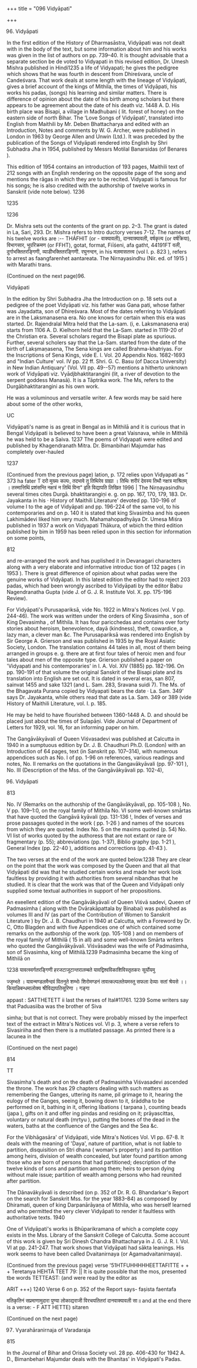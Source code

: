 +++
title = "096 Vidyāpati"

+++

96. Vidyāpati 

In the first edition of the History of Dharmasāstra, Vidyāpati was not dealt with in the body of the text, but some information about him and his works was given in the list of authors on pp. 739–40. It is thought advisable that a separate section be de voted to Vidyapati in this revised edition, Dr. Umesh Mishra published in Hindi1235 a life of Vidyapati; he gives the pedigree which shows that he was fourth in descent from Dhireśvara, uncle of Candeśvara. That work deals at some length with the lineage of Vidyāpati, gives a brief account of the kings of Mithila, the times of Vidyāpati, his works his padas, (songs) his learning and similar matters. There is difference of opinion about the date of his birth among scholars but there appears to be agreement about the date of his death viz. 1448 A. D. His birth place was Bisapi, a village in Madhubani ( lit. forest of honey) on the eastern side of north Bihar. The ‘Love Songs of Vidyāpati', translated into English from Maithili by Mr. Deben Bhattacharya and edited with an Introduction, Notes and comments by W. G. Archer, were published in London in 1963 by George Allen and Unwin (Ltd.). It was preceded by the publication of the Songs of Vidyāpati rendered into English by Shri Subhadra Jha in 1954, published by Messrs Motilal Banarsidas (of Benares ). 

This edition of 1954 contains an introduction of 193 pages, Maithili text of 212 songs with an English rendering on the opposite page of the song and mentions the rāgas in which they are to be recited. Vidyapati is famous for his songs; he is also credited with the authorship of twelve works in Sanskrit (vide note below). 1236 

1235 

1236 

Dr. Mishra sets out the contents of the grant on pp. 2–3. The grant is dated in La, Sari, 293. Dr. Mishra refers to Intro ductory verses 7-12. The names of his twelve works are :-- THÁFHIT (or - वाक्यावली), दानवाक्यावली, वर्षकृत्य (or वर्षक्रिया), विभागसार, भूपरिक्रमण (or FFHT), gotat, format, Fiīśeni, afa gatht, 44191FT वली, दुर्गाभक्तितरङ्गिणी, व्याडीभक्तितरङ्गिणी. रघुनन्दन, in his मलमासतत्त्व (vol I. p. 823 ), refers to arrest as faangfarenhet aantareata. The Nirnayasindhu (Nir. ed. of 1915 ) with Marathi trans. 

(Continued on the next page)96. 

Vidyāpati 

In the edition by Shri Subhadra Jha the Introduction on p. 18 sets out a pedigree of the poet Vidyāpati viz. his father was Gana pati, whose father was Jayadatta, son of Dhireśvara. Most of the dates referring to Vidyāpati are in the Laksmanasena era. No one knows for certain when this era was started. Dr. Rajendralal Mitra held that the La-sam. (i, e. Laksmanasena era) starts from 1106 A. D. Kielhorn held that the La-Sam. started in 1119-20 of the Christian era. Several scholars regard the Bisapi plate as spurious. Further, several scholers say that the La-Sam. started from the date of the birth of Lakṣmaṇasena, The Sena kings are called Brahma-khatriyas. For the Inscriptions of Sena Kings, vide E. I. Vol. 20 Appendix Nos. 1682-1693 and "Indian Culture' vol. IV pp. 22 ff. Shri. G. C. Basu (of Dacca University) in New Indian Antiquary' (Vol. VII pp. 49--57) mentions a hitherto unknown work of Vidyāpati viz. Vyādjbhaktitarangini (lit, a river of devotion to the serpent goddess Manasā). It is a Tāptrika work. The Ms, refers to the Durgābhaktitarangini as his own work. 

He was a voluminous and versatile writer. A few words may be said here about some of the other works, 

UC 

Vidyāpati's name is as great in Bengal as in Mithilā and it is curious that in Bengal Vidyāpati is believed to have been a great Vaisnava, while in Mithilā he was held to be a Saiva. 1237 The poems of Vidyapati were edited and published by Khagendranath Mitra. Dr. Bimanbihari Majumdar has completely over-hauled 

1237 

(Continued from the previous page) lation, p. 172 relies upon Vidyapati as “ 373 ha fater T दरो मुख्यः कल्पः, तदभावे तु तिथिरेव ग्राह्या । तिथिः शरीरं देवस्य तिथौ नक्षत्र माश्रितम् । तस्मात्तिथिं प्रशंसन्ति नक्षत्रं न तिथिं विना" इति विद्यापति लिखित 1996 | The Nirṇayasindhu several times cites Durgā. bhaktitarangiṇi e. g. on pp. 167, 170, 179, 183. Dr. Jayakanta in his · History of Maithili Literature' devoted pp. 130-196 of volume I to the age of Vidyāpati and pp. 196-224 of the same vol, to his contemporaries and on p. 140 it is stated that king Sivasimba and his queen Lakhimādevi liked him very much. Mahamahopadhyāya Dr. Umesa Miśra published in 1937 a work on Vidyapati Thākura, of wbich the third edition published by bim in 1959 has been relied upon in this section for information on some points, 

812 



and re-arranged the work and has puplished it in Devanagari characters along with a very elaborate and informative introduc tion of 132 pages ( in 1953 ). There is great difference of opinion about what padas were the genuine works of Vidyāpati. In this latest edition the editor had to reject 203 padas, which had been wrongly ascribed to Vidyāpati by the editor Babu Nagendranatha Gupta (vide J. of G. J. R. Institute Vol. X. pp. 175-196 Review). 

For Vidyāpati's Purusapariksā, vide No. 1922 in Mitra's Notices (vol. V pp. 244-46). The work was written under the orders of King Śivasimha , son of King Devasimha , of Mithila. It has four paricchedas and contains over forty stories about heroism, benevolence, dayā (kindness), theft, cowardice, a lazy man, a clever man &c. The Purusapariksā was rendered into English by Sir George A. Grierson and was published in 1935 by the Royal Asiatic Society, London. The translation contains 44 tales in all, most of them being arranged in groups e. g. there are at first four tales of heroic men and four tales about men of the opposite type. Grierson published a paper on 'Vidyapati and his contemporaries' in I. A. Vol. XIV (1885) pp. 182-196. On pp. 190-191 of that volume the original Sanskrit of the Bisapi plate and its translation into English are set out. It is dated in several eras, san 807, sainvat 1455 and sake 1321 (and L. Sam. 283, Sravana suidi 7). The Ms. of the Bhagavata Purana copied by Vidyapati bears the date · La. Sam. 349' says Dr. Jayakanta, while others read that date as La. Sam. 349 or 389 (vide History of Maithili Literature, vol. I. p. 185. 

He may be held to have flourished between 1360-1448 A. D. and should be placed just about the times of Sulapāṇi. Vide Journal of Department of Letters for 1929, vol. 16, for an informing paper on him. 

The Gangāvākyāvali of Queen Viśvasadevi was published at Calcutta in 1940 in a sumptuous edition by Dr. J. B. Chaudhuri Ph.D. (London) with an Introduction of 64 pages, text (in Sanskrit pp. 107–314), with numerous appendices such as No. I of pp. 1-96 on references, various readings and notes, No. II remarks on the quotations in the Gangavākyāvali (pp. 97-101 ), No. III (Description of the Mss. of the Gangāvākyāvali pp. 102-4), 

96. Vidyāpati 

813 

No. IV (Remarks on the authorship of the Gangāvākyāvali, pp. 105-108 ), No. V pp. 109–1:0, on the royal family of Mithila No. VI some well-known smārtas that have quoted the Gangāvā kyāvali (pp. 131-136 !, Index of verses and prose passages quoted in the work ( pp. 1-26 ) and names of the sources from which they are quoted. Index No. 5 on the maxims quoted (p. 54) No. VI list of works quoted by the authoress that are not extant or rare or fragmentary (p. 55); abbreviations (pp. 1-37), Biblio graphy (pp. 1-21 ), General Index (pp. 22-40 ), additions and corrections (pp. 41-43 ). 

The two verses at the end of the work are quoted below.1238 They are clear on the point that the work was composed by the Queen and that all that Vidyāpati did was that he studied certain works and made her work look faultless by providing it with authorities from several nibandhas that he studied. It is clear that the work was that of the Queen and Vidyāpati only supplied some textual authorities in support of her propositions. 

An exeellent edition of the Gangāvākyāvali of Queen Viśvā sadevi, Queen of Padmasimha ( along with the Dvārakāpattala by Binabai) was published as volumes III and IV (as part of the Contribution of Women to Sanskrit Literature ) by Dr. J. B. Chaudhuri in 1940 at Calcutta, with a Foreword by Dr. C, Otto Blagden and with five Appendices one of which contained some remarks on the autborship of the work (pp. 105-108 ) and on members of the royal family of Mithilā ( 15 in all) and some well-known Smārta writers who quoted the Gangāvākyāvali. Viśvāsadevi was the wife of Padmasimha, son of Sivasimha, king of Mithilā.1239 Padmasimha became the king of Mithilā on 

1238 यावत्स्वर्गतरङ्गिणी हरजटाजूटान्तरालम्बते यावद्विश्वविकाशिविस्तृतकरः सूर्योयमु 

ज्जृम्भते । यावन्मण्डलमैन्दवं वितनुते शम्भोः शिरोमण्डनं तावत्कल्पलतेयमस्तु सफला देव्याः सतां श्रेयसे ।। कियान्निबन्धमालोक्य श्रीविद्यापतिसूरिणा । गङ्गा 

appast : SATTHETETT ii last the rerses of Ital\#11761. 1239 Some writers say that Paduasiiba was the brother of Siva 

simha; but that is not correct. They were probably missed by the imperfect text of the extract in Mitra's Notices vol. VI p. 3, where a verse refers to Sivasiriiha and then there is a mutilated passage. As printed there is a lacunea in the 

(Continued on the next page) 

814 



TT 

Sivasimha's death and on the death of Padmasiṁha Viśvasadevi ascended the throne. The work has 29 chapters dealing with such matters as remembering the Ganges, uttering its name, pil grimage to it, hearing the eulogy of the Ganges, seeing it, bowing down to it, śrāddha to be performed on it, bathing in it, offering libations ( tarpana ), counting beads (japa ), gifts on it and offer ing pindas and residing on it; prāyascittas, voluntary or natural death (mṛtyu ), putting the bones of the dead in the waters, baths at the confluence of the Ganges and the Sea &c. 

For the Vibhāgasāra' of Vidyāpati, vide Mitra's Notices Vol. VI pp. 67-8. It deals with the meaning of 'Daya', nature of partition, what is not liable to partition, disquisition on Stri dhana ( woman's property ) and its partition among heirs, division of wealth concealed, but later found partition among those who are born of persons that had partitioned; description of the twelve kinds of sons and partition among them; heirs to person dying without male issue; partition of wealth among persons who had reunited after partition. 

The Dānavākyāvali is described (on p. 352 of Dr. R. G. Bhandarkar's Report on the search for Sanskrit Mss. for the year 1883–84) as composed by Dhiramati, queen of king Darpanārāyaṇa of Mithila, who was herself learned and who permitted the very clever Vidyāpati to render it faultless with authoritative texts. 1940 

One of Vidyāpati's works is Bhūparikramana of which a complete copy exists in the Mss. Library of the Sanskrit College of Calcutta. Some account of this work is given by Sri Dinesh Chandra Bhattacharya in J. G. J. R. I. Vol. VI at pp. 241-247. That work shows that Vidyāpati had sākta leanings. His work seems to have been called Dvaitanirnaya (or Agamadvaitanirnaya). 

(Continued from the previous page) verse '51HTFUHHHHHEETTAFITTE + + + Teretanya HEHTĀ TEET 79: || It is quite possible that the mos, presented tbe words TETTEAST: (and were read by the editor as 

ARIT +++) 1240 Verse 6 on p. 352 of the Report says- faṣista faentafa 

मतिकृतिनं सप्रमाणामुदारा पुण्या लोकाद्यराजी विरचयतितरां दानवाक्यावली सा॥ and at the end there is a verse: - F ATT HETTE) sitaren 

(Continued on the next page) 

97. Vyarahāranirnaja of Varadaraja 

815 

In the Journal of Bihar and Orissa Society vol. 28 pp. 406-430 for 1942 A. D., Bimanbehari Majumdar deals with the Bhanitas' in Vidyāpati's Padas. 
